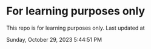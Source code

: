 # For learning purposes only
This repo is for learning purposes only.
Last updated at

Sunday, October 29, 2023 5:44:51 PM

